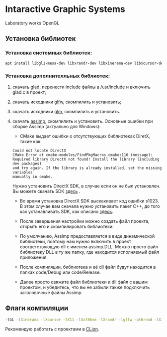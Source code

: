 # Intaractive Graphic Systems
Laboratory works OpenGL

## Установка библиотек

### Установка системных библиотек:
```bash
apt install libgl1-mesa-dev libxrandr-dev libxinerama-dev libxcursor-dev libxi-dev
```

### Установка дополнителльных библиотек:
1. скачать [glad](http://glad.dav1d.de/), перенести include файлы в /usr/include и включить glad.c в проект;
2. скачать исходники [glfw](http://www.glfw.org/download.html), скомпилить и установить;
3. скачать исходники [glm](https://github.com/g-truc/glm/releases/tag/0.9.8.5), скомпилить и установить.
4. скачать [assimp](https://sourceforge.net/projects/assimp/files/assimp-3.1/), скомпилить и установить. Основные ошибки при сборке Assimp (актуально для Windows):
    - CMake выдает ошибки о отсутствующих библиотеках DiretX, такие как:
    ```
    Could not locate DirectX
    CMake Error at cmake-modules/FindPkgMacros.cmake:110 (message):
    Required library DirectX not found! Install the library (including dev packages)
    and try again. If the library is already installed, set the missing variables
    manually in cmake.
    ```
    Нужно установить DirectX SDK, в случае если он не был установлен. Вы можете скачать SDK [здесь](http://www.microsoft.com/en-us/download/details.aspx?id=6812) .

    - Во время установка DirectX SDK выскакивает код ошибки s1023.
    В этом случае вам сначала нужно установить пакет С++, до того как устанавливать SDK,
    как описано [здесь](http://blogs.msdn.com/b/chuckw/archive/2011/12/09/known-issue-directx-sdk-june-2010-setup-and-the-s1023-error.aspx).

    - После завершения настройки можно создать файл проекта, открыть его и скомпилировать библиотеки.

    - По умолчанию, Assimp предоставляется в виде динамической библиотеки, поэтому нам нужно включить в проект соответствующую dll с именем assimp.DLL. Можно просто файл библиотеку DLL в ту же папку, где находится исполняемый файл приложения.

    - После компиляции, библиотека и её dll файл будут находится в папках code/Debug или code/Release.

    - Далее просто свяжите файл библиотеки и dll файл с вашим проектом, и убедитесь, что вы не забыли также подключить заголовочные файлы Assimp.


## Флаги компиляции
```bash
-lGL -lXinerama -lXcursor -lX11 -lXxf86vm -lXrandr -lglfw -pthread -lXi -ldl -lrt -lm -lassimp -std=c++11
```
Рекомендую работать с проектами в [CLion](https://www.jetbrains.com/clion/download/).
